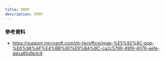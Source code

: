 ```yaml
---
title: IMAP
description: IMAP
---
```


### 參考資料

- https://support.microsoft.com/zh-tw/office/imap-%E5%92%8C-pop-%E6%98%AF%E4%BB%80%E9%BA%BC-ca2c5799-49f9-4079-aefe-ddca85d5b1c9
